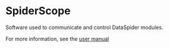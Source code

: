 SpiderScope
===========

Software used to communicate and control DataSpider modules.

For more information, see the [user manual](http://pcdataspider.com/assets/datasheets/SpiderScope-Manual.pdf)
